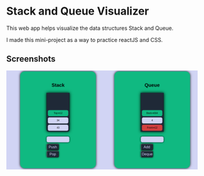 
# Stack and Queue Visualizer

This web app helps visualize the data structures Stack and Queue.

I made this mini-project as a way to practice reactJS and CSS.



## Screenshots

![App Screenshot](/img/Screenshot.png)

